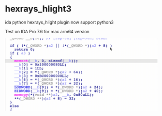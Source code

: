 # hexrays_hlight3
ida python hexrays_hlight plugin now support python3


Test on IDA Pro 7.6 for mac arm64 version

![](./show.gif)
